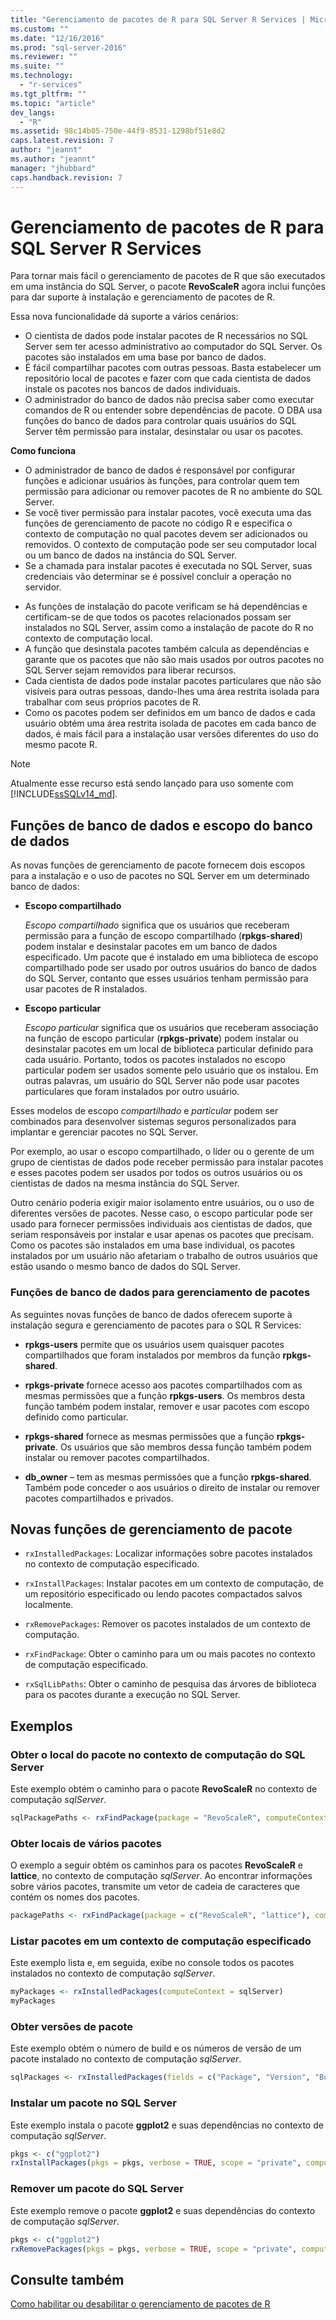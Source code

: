 ```yaml
---
title: "Gerenciamento de pacotes de R para SQL Server R Services | Microsoft Docs"
ms.custom: ""
ms.date: "12/16/2016"
ms.prod: "sql-server-2016"
ms.reviewer: ""
ms.suite: ""
ms.technology: 
  - "r-services"
ms.tgt_pltfrm: ""
ms.topic: "article"
dev_langs: 
  - "R"
ms.assetid: 98c14b05-750e-44f9-8531-1298bf51e8d2
caps.latest.revision: 7
author: "jeannt"
ms.author: "jeannt"
manager: "jhubbard"
caps.handback.revision: 7
---
```

# Gerenciamento de pacotes de R para SQL Server R Services
Para tornar mais fácil o gerenciamento de pacotes de R que são executados em uma instância do SQL Server, o pacote **RevoScaleR** agora inclui funções para dar suporte à instalação e gerenciamento de pacotes de R. 

Essa nova funcionalidade dá suporte a vários cenários:

- O cientista de dados pode instalar pacotes de R necessários no SQL Server sem ter acesso administrativo ao computador do SQL Server. Os pacotes são instalados em uma base por banco de dados.
- É fácil compartilhar pacotes com outras pessoas. Basta estabelecer um repositório local de pacotes e fazer com que cada cientista de dados instale os pacotes nos bancos de dados individuais.
- O administrador do banco de dados não precisa saber como executar comandos de R ou entender sobre dependências de pacote. O DBA usa funções do banco de dados para controlar quais usuários do SQL Server têm permissão para instalar, desinstalar ou usar os pacotes.
 
**Como funciona**

* O administrador de banco de dados é responsável por configurar funções e adicionar usuários às funções, para controlar quem tem permissão para adicionar ou remover pacotes de R no ambiente do SQL Server.
* Se você tiver permissão para instalar pacotes, você executa uma das funções de gerenciamento de pacote no código R e especifica o contexto de computação no qual pacotes devem ser adicionados ou removidos. O contexto de computação pode ser seu computador local ou um banco de dados na instância do SQL Server. 
* Se a chamada para instalar pacotes é executada no SQL Server, suas credenciais vão determinar se é possível concluir a operação no servidor. 
- As funções de instalação do pacote verificam se há dependências e certificam-se de que todos os pacotes relacionados possam ser instalados no SQL Server, assim como a instalação de pacote do R no contexto de computação local.
- A função que desinstala pacotes também calcula as dependências e garante que os pacotes que não são mais usados por outros pacotes no SQL Server sejam removidos para liberar recursos.
- Cada cientista de dados pode instalar pacotes particulares que não são visíveis para outras pessoas, dando-lhes uma área restrita isolada para trabalhar com seus próprios pacotes de R.
-  Como os pacotes podem ser definidos em um banco de dados e cada usuário obtém uma área restrita isolada de pacotes em cada banco de dados, é mais fácil para a instalação usar versões diferentes do uso do mesmo pacote R. 

> [!NOTE]
> Atualmente esse recurso está sendo lançado para uso somente com [!INCLUDE[ssSQLv14_md](../../includes/sssqlv14-md.md)]. 

## <a name="database-roles-and-database-scoping"></a>Funções de banco de dados e escopo do banco de dados

As novas funções de gerenciamento de pacote fornecem dois escopos para a instalação e o uso de pacotes no SQL Server em um determinado banco de dados:

- **Escopo compartilhado**

  *Escopo compartilhado* significa que os usuários que receberam permissão para a função de escopo compartilhado (**rpkgs-shared**) podem instalar e desinstalar pacotes em um banco de dados especificado. Um pacote que é instalado em uma biblioteca de escopo compartilhado pode ser usado por outros usuários do banco de dados do SQL Server, contanto que esses usuários tenham permissão para usar pacotes de R instalados. 

- **Escopo particular** 

  *Escopo particular* significa que os usuários que receberam associação na função de escopo particular (**rpkgs-private**) podem instalar ou desinstalar pacotes em um local de biblioteca particular definido para cada usuário. Portanto, todos os pacotes instalados no escopo particular podem ser usados somente pelo usuário que os instalou. Em outras palavras, um usuário do SQL Server não pode usar pacotes particulares que foram instalados por outro usuário. 

Esses modelos de escopo *compartilhado* e *particular* podem ser combinados para desenvolver sistemas seguros personalizados para implantar e gerenciar pacotes no SQL Server. 

Por exemplo, ao usar o escopo compartilhado, o líder ou o gerente de um grupo de cientistas de dados pode receber permissão para instalar pacotes e esses pacotes podem ser usados por todos os outros usuários ou os cientistas de dados na mesma instância do SQL Server. 

Outro cenário poderia exigir maior isolamento entre usuários, ou o uso de diferentes versões de pacotes. Nesse caso, o escopo particular pode ser usado para fornecer permissões individuais aos cientistas de dados, que seriam responsáveis por instalar e usar apenas os pacotes que precisam. Como os pacotes são instalados em uma base individual, os pacotes instalados por um usuário não afetariam o trabalho de outros usuários que estão usando o mesmo banco de dados do SQL Server. 

### <a name="database-roles-for-package-management"></a>Funções de banco de dados para gerenciamento de pacotes

As seguintes novas funções de banco de dados oferecem suporte à instalação segura e gerenciamento de pacotes para o SQL R Services: 

- **rpkgs-users** permite que os usuários usem quaisquer pacotes compartilhados que foram instalados por membros da função **rpkgs-shared**.

- **rpkgs-private** fornece acesso aos pacotes compartilhados com as mesmas permissões que a função **rpkgs-users**. Os membros desta função também podem instalar, remover e usar pacotes com escopo definido como particular.

-  **rpkgs-shared** fornece as mesmas permissões que a função **rpkgs-private**. Os usuários que são membros dessa função também podem instalar ou remover pacotes compartilhados. 
 
- **db_owner** – tem as mesmas permissões que a função **rpkgs-shared**. Também pode conceder o aos usuários o direito de instalar ou remover pacotes compartilhados e privados.



## <a name="new-package-management-functions"></a>Novas funções de gerenciamento de pacote


+ `rxInstalledPackages`: Localizar informações sobre pacotes instalados no contexto de computação especificado.

+ `rxInstallPackages`: Instalar pacotes em um contexto de computação, de um repositório especificado ou lendo pacotes compactados salvos localmente.

+ `rxRemovePackages`: Remover os pacotes instalados de um contexto de computação.

+ `rxFindPackage`: Obter o caminho para um ou mais pacotes no contexto de computação especificado.

+ `rxSqlLibPaths`: Obter o caminho de pesquisa das árvores de biblioteca para os pacotes durante a execução no SQL Server.

## <a name="examples"></a>Exemplos

### <a name="get-package-location-on-sql-server-compute-context"></a>Obter o local do pacote no contexto de computação do SQL Server

Este exemplo obtém o caminho para o pacote **RevoScaleR** no contexto de computação *sqlServer*.

  ```R
  sqlPackagePaths <- rxFindPackage(package = "RevoScaleR", computeContext = sqlServerL)
  ```
  
  ### <a name="get-locations-for-multiple-packages"></a>Obter locais de vários pacotes

O exemplo a seguir obtém os caminhos para os pacotes **RevoScaleR** e **lattice**, no contexto de computação *sqlServer*. Ao encontrar informações sobre vários pacotes, transmite um vetor de cadeia de caracteres que contém os nomes dos pacotes.

  ```R
  packagePaths <- rxFindPackage(package = c("RevoScaleR", "lattice"), computeContext = sqlServer)
  ```



### <a name="list-packages-in-specified-compute-context"></a>Listar pacotes em um contexto de computação especificado

Este exemplo lista e, em seguida, exibe no console todos os pacotes instalados no contexto de computação *sqlServer*.

  ```R
  myPackages <- rxInstalledPackages(computeContext = sqlServer) 
  myPackages
  ```

### <a name="get-package-versions"></a>Obter versões de pacote

Este exemplo obtém o número de build e os números de versão de um pacote instalado no contexto de computação *sqlServer*.

  ```R
  sqlPackages <- rxInstalledPackages(fields = c("Package", "Version", "Built"), computeContext = sqlServer) 
```

### <a name="install-a-package-on-sql-server"></a>Instalar um pacote no SQL Server

Este exemplo instala o pacote **ggplot2** e suas dependências no contexto de computação *sqlServer*.

  ```R
  pkgs <- c("ggplot2")
  rxInstallPackages(pkgs = pkgs, verbose = TRUE, scope = "private", computeContext = sqlServer)
  ```

### <a name="remove-a-package-from-sql-server"></a>Remover um pacote do SQL Server

Este exemplo remove o pacote **ggplot2** e suas dependências do contexto de computação *sqlServer*.

  ```R
  pkgs <- c("ggplot2")
  rxRemovePackages(pkgs = pkgs, verbose = TRUE, scope = "private", computeContext = sqlServer)
  ```

## <a name="see-also"></a>Consulte também

[Como habilitar ou desabilitar o gerenciamento de pacotes de R](../../advanced-analytics/r-services/how-to-enable-or-disable-r-package-management.md)